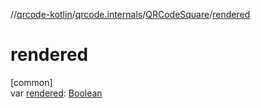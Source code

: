 //[qrcode-kotlin](../../../index.md)/[qrcode.internals](../index.md)/[QRCodeSquare](index.md)/[rendered](rendered.md)

# rendered

[common]\
var [rendered](rendered.md): [Boolean](https://kotlinlang.org/api/latest/jvm/stdlib/kotlin-stdlib/kotlin/-boolean/index.html)
